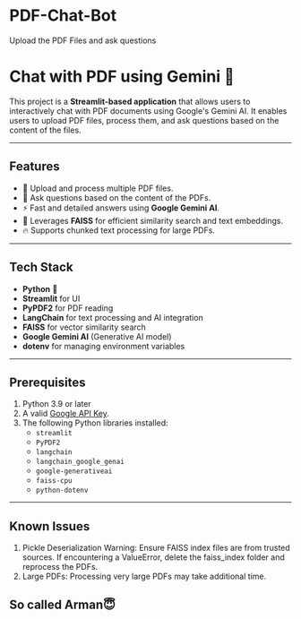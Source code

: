 # PDF-Chat-Bot
Upload the PDF Files and ask questions

# Chat with PDF using Gemini 💁

This project is a **Streamlit-based application** that allows users to interactively chat with PDF documents using Google's Gemini AI. It enables users to upload PDF files, process them, and ask questions based on the content of the files.

---

## Features
- 📄 Upload and process multiple PDF files.
- 💬 Ask questions based on the content of the PDFs.
- ⚡ Fast and detailed answers using **Google Gemini AI**.
- 🧠 Leverages **FAISS** for efficient similarity search and text embeddings.
- 🔥 Supports chunked text processing for large PDFs.

---

## Tech Stack
- **Python** 🐍
- **Streamlit** for UI
- **PyPDF2** for PDF reading
- **LangChain** for text processing and AI integration
- **FAISS** for vector similarity search
- **Google Gemini AI** (Generative AI model)
- **dotenv** for managing environment variables

---

## Prerequisites
1. Python 3.9 or later
2. A valid [Google API Key](https://developers.generativeai.google/).
3. The following Python libraries installed:
   - `streamlit`
   - `PyPDF2`
   - `langchain`
   - `langchain_google_genai`
   - `google-generativeai`
   - `faiss-cpu`
   - `python-dotenv`

---

## Known Issues
1. Pickle Deserialization Warning: Ensure FAISS index files are from trusted sources. If encountering a ValueError, delete the faiss_index folder and reprocess the PDFs.
2. Large PDFs: Processing very large PDFs may take additional time.

## So called Arman😇
